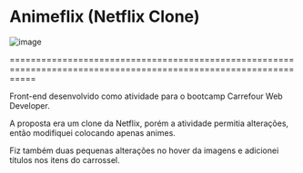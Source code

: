 # Animeflix (Netflix Clone)

![image](https://user-images.githubusercontent.com/33614882/163890758-7c32ad58-c912-4645-817c-410bea1e05a7.png)

=================================================================================================================

Front-end desenvolvido como atividade para o bootcamp Carrefour Web Developer.  

A proposta era um clone da Netflix, porém a atividade permitia alterações, então modifiquei colocando apenas animes.  

Fiz também duas pequenas alterações no hover da imagens e adicionei títulos nos itens do carrossel.   
